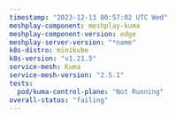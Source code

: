 ```yaml
---
timestamp: "2023-12-13 00:57:02 UTC Wed"
meshplay-component: meshplay-kuma
meshplay-component-version: edge
meshplay-server-version: "*name"
k8s-distro: minikube
k8s-version: "v1.21.5"
service-mesh: Kuma
service-mesh-version: "2.5.1"
tests:
  pod/kuma-control-plane: "Not Running"
overall-status: "failing"
---
```

